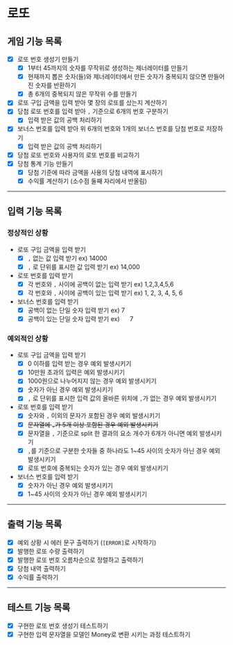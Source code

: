 # 로또

## 게임 기능 목록

- [x] 로또 번호 생성기 만들기
    - [x] 1부터 45까지의 숫자를 무작위로 생성하는 제너레이터를 만들기
    - [x] 현재까지 뽑은 숫자(들)와 제너레이터에서 만든 숫자가 중복되지 않으면 만들어진 숫자를 반환하기
    - [x] 총 6개의 중복되지 않은 무작위 수를 만들기
- [x] 로또 구입 금액을 입력 받아 몇 장의 로또를 샀는지 계산하기
- [x] 당첨 로또 번호를 입력 받아 `,` 기준으로 6개의 번호 구분하기
    - [x] 입력 받은 값의 공백 처리하기
- [x] 보너스 번호를 입력 받아 위 6개의 번호와 1개의 보너스 번호를 당첨 번호로 저장하기
    - [x] 입력 받은 값의 공백 처리하기
- [x] 당첨 로또 번호와 사용자의 로또 번호를 비교하기
- [x] 당첨 통계 기능 만들기
    - [x] 당첨 기준에 따라 금액을 사용의 당첨 내역에 표시하기
    - [x] 수익률 계산하기 (소수점 둘째 자리에서 반올림)

---

## 입력 기능 목록

### 정상적인 상황

- 로또 구입 금액을 입력 받기
    - [x] `,` 없는 값 입력 받기 ex) 14000
    - [x] `,` 로 단위를 표시한 값 입력 받기 ex) 14,000
- 로또 번호를 입력 받기
    - [x] 각 번호와 `,` 사이에 공백이 없는 입력 받기 ex) 1,2,3,4,5,6
    - [x] 각 번호와 `,` 사이에 공백이 있는 입력 받기 ex) 1, 2, 3, 4, 5, 6
- 보너스 번호를 입력 받기
    - [x] 공백이 없는 단일 숫자 입력 받기 ex) 7
    - [x] 공백이 있는 단일 숫자 입력 받기 ex)&nbsp;&nbsp;&nbsp;&nbsp;&nbsp;&nbsp;7

### 예외적인 상황

- 로또 구입 금액을 입력 받기
    - [x] 0 이하를 입력 받는 경우 예외 발생시키기
    - [x] 10만원 초과의 입력은 예외 발생시키기
    - [x] 1000원으로 나누어지지 않는 경우 예외 발생시키기
    - [x] 숫자가 아닌 경우 예외 발생시키기
    - [x] `,` 로 단위를 표시한 입력 값의 올바른 위치에 `,`가 없는 경우 예외 발생시키기
- 로또 번호를 입력 받기
    - [x] 숫자와 `,` 이외의 문자가 포함된 경우 예외 발생시키기
    - [x] ~~문자열에 `,`가 5개 이상 포함된 경우 예외 발생시키기~~
    - [x] 문자열을 `,` 기준으로 split 한 결과의 요소 개수가 6개가 아니면 예외 발생시키기
    - [x] `,`를 기준으로 구분한 숫자들 중 하나라도 1~45 사이의 숫자가 아닌 경우 예외 발생시키기
    - [x] 로또 번호에 중복되는 숫자가 있는 경우 예외 발생시키기
- 보너스 번호를 입력 받기
    - [x] 숫자가 아닌 경우 예외 발생시키기
    - [x] 1~45 사이의 숫자가 아닌 경우 예외 발생시키기

---

## 출력 기능 목록

- [x] 예외 상황 시 에러 문구 출력하기 (`[ERROR]`로 시작하기)
- [x] 발행한 로또 수량 출력하기
- [x] 발행한 로또 번호 오름차순으로 정렬하고 출력하기
- [x] 당첨 내역 출력하기
- [x] 수익률 출력하기

---

## 테스트 기능 목록

- [x] 구현한 로또 번호 생성기 테스트하기
- [x] 구현한 입력 문자열을 모델인 Money로 변환 시키는 과정 테스트하기